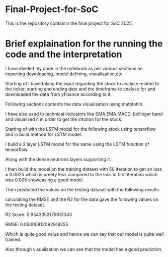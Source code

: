 # Final-Project-for-SoC
This is the repository containin the final project for SoC 2025.

# Brief explaination for the running the code and the interpretation 

I have divided my code in the notebook as per various sections on importing downloading, model defining, visualisation,etc.

Starting of I have taking the input regarding the stock to analyse related to the ticker, starting and ending date and the timeframe to analyse for and downloaded the data from yfinance according to it.

Following sections contents the data visualisation using matplotlib.

I have also used to technical indicators like SMA,EMA,MACD, bollinger band and visualised it in order to get the intution for the stock.

Starting of with the LSTM model for the following stock using tensorflow and in build method for LSTM model.

I build a 2 layer LSTM model for the same using the LSTM function of tensorflow.

Along with the dense neutrons layers supporting it.

I then build the model on the training dataset with 50 iteration to get an loss = 0.0025 which is preety less compared to the loss in first iteration which was 0.005 showcasing a good model.

Then predicted the values on the testing dataset with the following results.


calculating the RMSE and the R2 for the data gave the following values on the testing dataset.

R2 Score: 0.9543353175931343

RMSE: 0.05000812092918255

Which is quite good value and hence we can say that our model is quite well trained.

Also through visualization we can see that the model has a good prediction.


